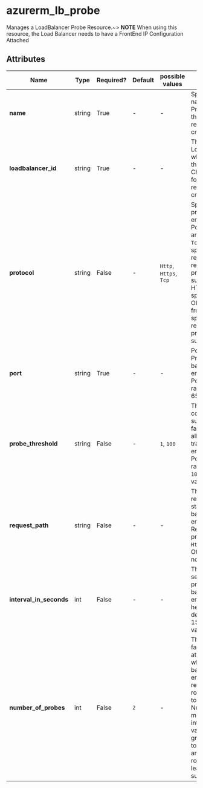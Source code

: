 # azurerm_lb_probe

Manages a LoadBalancer Probe Resource.~> **NOTE** When using this resource, the Load Balancer needs to have a FrontEnd IP Configuration Attached

## Attributes

| Name | Type | Required? | Default  | possible values | Description |
| ---- | ---- | --------- | -------- | ----------- | ----------- |
| **name** | string | True | -  |  -  | Specifies the name of the Probe. Changing this forces a new resource to be created. | 
| **loadbalancer_id** | string | True | -  |  -  | The ID of the LoadBalancer in which to create the NAT Rule. Changing this forces a new resource to be created. | 
| **protocol** | string | False | -  |  `Http`, `Https`, `Tcp`  | Specifies the protocol of the end point. Possible values are `Http`, `Https` or `Tcp`. If TCP is specified, a received ACK is required for the probe to be successful. If HTTP is specified, a 200 OK response from the specified URI is required for the probe to be successful. | 
| **port** | string | True | -  |  -  | Port on which the Probe queries the backend endpoint. Possible values range from 1 to 65535, inclusive. | 
| **probe_threshold** | string | False | -  |  `1`, `100`  | The number of consecutive successful or failed probes that allow or deny traffic to this endpoint. Possible values range from `1` to `100`. The default value is `1`. | 
| **request_path** | string | False | -  |  -  | The URI used for requesting health status from the backend endpoint. Required if protocol is set to `Http` or `Https`. Otherwise, it is not allowed. | 
| **interval_in_seconds** | int | False | -  |  -  | The interval, in seconds between probes to the backend endpoint for health status. The default value is 15, the minimum value is 5. | 
| **number_of_probes** | int | False | `2`  |  -  | The number of failed probe attempts after which the backend endpoint is removed from rotation. Default to `2`. NumberOfProbes multiplied by intervalInSeconds value must be greater or equal to 10.Endpoints are returned to rotation when at least one probe is successful. | 

